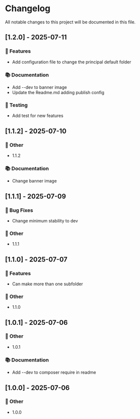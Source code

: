 # Changelog

All notable changes to this project will be documented in this file.

## [1.2.0] - 2025-07-11

### 🚀 Features

- Add configuration file to change the principal default folder

### 📚 Documentation

- Add --dev to banner image
- Update the Readme.md adding publish config

### 🧪 Testing

- Add test for new features

## [1.1.2] - 2025-07-10

### 💼 Other

- 1.1.2

### 📚 Documentation

- Change banner image

## [1.1.1] - 2025-07-09

### 🐛 Bug Fixes

- Change minimum stability to dev

### 💼 Other

- 1.1.1

## [1.1.0] - 2025-07-07

### 🚀 Features

- Can make more than one subfolder

### 💼 Other

- 1.1.0

## [1.0.1] - 2025-07-06

### 💼 Other

- 1.0.1

### 📚 Documentation

- Add --dev to composer require in readme

## [1.0.0] - 2025-07-06

### 💼 Other

- 1.0.0

